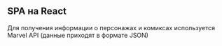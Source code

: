 ## SPA на React
Для получения информации о персонажах и комиксах используется Marvel API (данные приходят в формате JSON)
